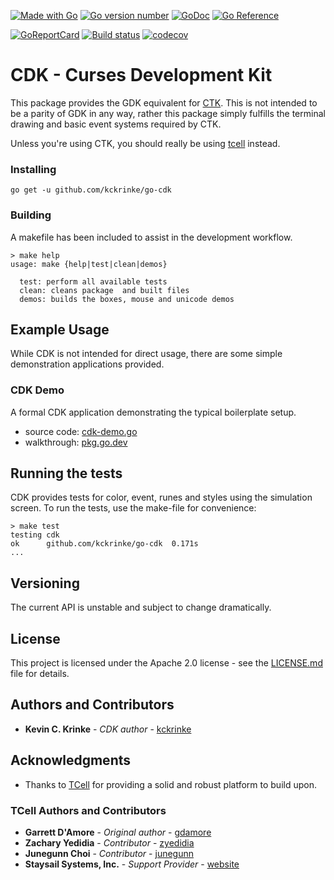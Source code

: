 [![Made with Go](https://img.shields.io/badge/Made%20with-Go-1f425f.svg)](http://golang.org)
[![Go version number](https://img.shields.io/github/go-mod/go-version/kckrinke/go-cdk.svg)](https://github.com/kckrinke/go-cdk)
[![GoDoc](https://img.shields.io/badge/godoc-reference-blue.svg)](https://godoc.org/github.com/kckrinke/go-cdk)
[![Go Reference](https://pkg.go.dev/badge/github.com/kckrinke/go-cdk.svg)](https://pkg.go.dev/github.com/kckrinke/go-cdk)

[![GoReportCard](https://goreportcard.com/badge/github.com/kckrinke/go-cdk)](https://goreportcard.com/report/github.com/kckrinke/go-cdk)
[![Build status](https://github.com/kckrinke/go-cdk/workflows/codecov/badge.svg)](https://github.com/kckrinke/go-cdk/actions?query=workflow%3Acodecov)
[![codecov](https://codecov.io/gh/kckrinke/go-cdk/branch/trunk/graph/badge.svg?token=8AVBADVD1S)](https://codecov.io/gh/kckrinke/go-cdk)


# CDK - Curses Development Kit

This package provides the GDK equivalent for [CTK](https://github.com/kckrinke/go-ctk). This is not intended to be a parity of GDK in any way, rather this package simply fulfills the terminal drawing and basic event systems required by CTK.

Unless you're using CTK, you should really be using [tcell](https://github.com/gdamore/tcell) instead.

### Installing

```
go get -u github.com/kckrinke/go-cdk
```

### Building

A makefile has been included to assist in the development workflow.

```
> make help
usage: make {help|test|clean|demos}

  test: perform all available tests
  clean: cleans package  and built files
  demos: builds the boxes, mouse and unicode demos
```

## Example Usage

While CDK is not intended for direct usage, there are some simple demonstration applications provided.

### CDK Demo

A formal CDK application demonstrating the typical boilerplate setup.

* source code: [cdk-demo.go](_demos/cdk-demo.go)
* walkthrough: [pkg.go.dev](https://pkg.go.dev/github.com/kckrinke/go-cdk)

## Running the tests

CDK provides tests for color, event, runes and styles using the simulation screen. To run the tests, use the make-file for convenience:

```
> make test
testing cdk
ok      github.com/kckrinke/go-cdk  0.171s
...
```

## Versioning

The current API is unstable and subject to change dramatically.

## License

This project is licensed under the Apache 2.0 license - see the [LICENSE.md](LICENSE.md) file for details.

## Authors and Contributors

* **Kevin C. Krinke** - *CDK author* - [kckrinke](https://github.com/kckrinke)

## Acknowledgments

* Thanks to [TCell](https://github.com/gdamore/tcell) for providing a solid and robust platform to build upon.

### TCell Authors and Contributors

* **Garrett D'Amore** - *Original author* - [gdamore](https://github.com/gdamore)
* **Zachary Yedidia** - *Contributor* - [zyedidia](https://github.com/zyedidia)
* **Junegunn Choi** - *Contributor* - [junegunn](https://github.com/junegunn)
* **Staysail Systems, Inc.** - *Support Provider* - [website](http://staysail.tech/)
